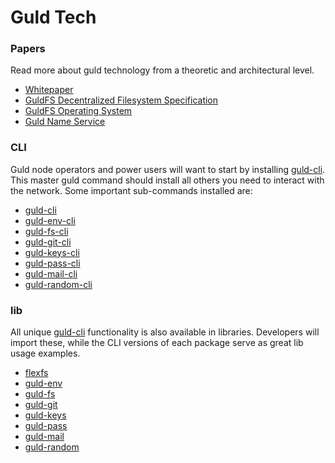 # Guld Tech

### Papers

Read more about guld technology from a theoretic and architectural level.

 + [Whitepaper](/?toload=/Documents/guld/tech/guld-whitepaper.md)
 + [GuldFS Decentralized Filesystem Specification](/?toload=/Documents/guld/tech/guldFS_Specification.md)
 + [GuldFS Operating System](/?toload=/Documents/guld/tech/guldOS_Specification.md)
 + [Guld Name Service](/?toload=/Documents/guld/tech/guld_name_service.md)

### CLI

Guld node operators and power users will want to start by installing [guld-cli](/?toload=/tech/js/node_modules/guld-cli/README.md). This master guld command should install all others you need to interact with the network. Some important sub-commands installed are:

 + [guld-cli](/?toload=/tech/js/node_modules/guld-cli/README.md)
 + [guld-env-cli](/?toload=/tech/js/node_modules/guld-env-cli/README.md)
 + [guld-fs-cli](/?toload=/tech/js/node_modules/guld-fs-cli/README.md)
 + [guld-git-cli](/?toload=/tech/js/node_modules/guld-git-cli/README.md)
 + [guld-keys-cli](/?toload=/tech/js/node_modules/guld-keys-cli/README.md)
 + [guld-pass-cli](/?toload=/tech/js/node_modules/guld-pass-cli/README.md)
 + [guld-mail-cli](/?toload=/tech/js/node_modules/guld-mail-cli/README.md)
 + [guld-random-cli](/?toload=/tech/js/node_modules/guld-random-cli/README.md)

### lib

All unique [guld-cli](/?toload=/tech/js/node_modules/guld-cli/README.md) functionality is also available in libraries. Developers will import these, while the CLI versions of each package serve as great lib usage examples.

 + [flexfs](/?toload=/tech/js/node_modules/guld/README.md)
 + [guld-env](/?toload=/tech/js/node_modules/guld-env/README.md)
 + [guld-fs](/?toload=/tech/js/node_modules/guld-fs/README.md)
 + [guld-git](/?toload=/tech/js/node_modules/guld-git/README.md)
 + [guld-keys](/?toload=/tech/js/node_modules/guld-keys/README.md)
 + [guld-pass](/?toload=/tech/js/node_modules/guld-pass/README.md)
 + [guld-mail](/?toload=/tech/js/node_modules/guld-mail/README.md)
 + [guld-random](/?toload=/tech/js/node_modules/guld-random/README.md)

